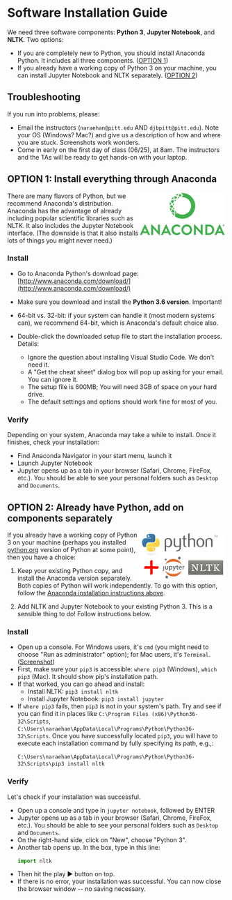 # Software Installation Guide

We need three software components: **Python 3**, **Jupyter Notebook**, and **NLTK**. Two options:

- If you are completely new to Python, you should install Anaconda Python. It includes all three components. ([OPTION 1](#option-1-install-everything-through-anaconda)) 
- If you already have a working copy of Python 3 on your machine, you can install Jupyter Notebook and NLTK separately. ([OPTION 2](#option-2-already-have-python-add-on-components-separately)) 


## Troubleshooting
If you run into problems, please:
- Email the instructors (`naraehan@pitt.edu` AND `djbpitt@pitt.edu`). Note your OS (Windows? Mac?) and give us a description of how and where you are stuck. Screenshots work wonders. 
- Come in early on the first day of class (06/25), at 8am. The instructors and the TAs will be ready to get hands-on with your laptop. 


## OPTION 1: Install everything through Anaconda
<img src='img/anaconda_logo.png' align=right>

There are many flavors of Python, but we recommend Anaconda's distribution. Anaconda has the advantage of already including popular scientific libraries such as NLTK. It also includes the Jupyter Notebook interface. (The downside is that it also installs lots of things you might never need.)

### Install
- Go to Anaconda Python's download page: [http://www.anaconda.com/download/](http://www.anaconda.com/download/)

- Make sure you download and install the **Python 3.6 version**. Important!
- 64-bit vs. 32-bit: if your system can handle it (most modern systems can), we recommend 64-bit, which is Anaconda's default choice also. 
- Double-click the downloaded setup file to start the installation process. Details:
   - Ignore the question about installing Visual Studio Code. We don't need it. 
   - A "Get the cheat sheet" dialog box will pop up asking for your email. You can ignore it. 
   - The setup file is 600MB; You will need 3GB of space on your hard drive. 
   - The default settings and options should work fine for most of you.   

### Verify
Depending on your system, Anaconda may take a while to install. Once it finishes, check your installation: 

- Find Anaconda Navigator in your start menu, launch it
- Launch Jupyter Notebook
- Jupyter opens up as a tab in your browser (Safari, Chrome, FireFox, etc.). You should be able to see your personal folders such as `Desktop` and `Documents`. 



## OPTION 2: Already have Python, add on components separately
<img src='img/python_jupyter_nltk.w200.png' align=right>

If you already have a working copy of Python 3 on your machine (perhaps you installed [python.org](https://www.python.org/) version of Python at some point), then you have a choice:

1. Keep your existing Python copy, and install the Anaconda version separately. Both copies of Python will work independently. To go with this option, follow the [Anaconda installation instructions above](#option-1-install-everything-through-anaconda). 

1. Add NLTK and Jupyter Notebook to your existing Python 3. This is a sensible thing to do! Follow instructions below. 

### Install
- Open up a console. For Windows users, it's `cmd` (you might need to choose "Run as administrator" option); for Mac users, it's `Terminal`. ([Screenshot](img/cmd-pip3.png))
- First, make sure your `pip3` is accessible: `where pip3` (Windows), `which pip3` (Mac). It should show pip's installation path.
- If that worked, you can go ahead and install:
	- Install NLTK: `pip3 install nltk`
	- Install Jupyter Notebook: `pip3 install jupyter`
- If `where pip3` fails, then `pip3` is not in your system's path. Try and see if you can find it in places like `C:\Program Files (x86)\Python36-32\Scripts`, `C:\Users\naraehan\AppData\Local\Programs\Python\Python36-32\Scripts`. Once you have successfully located `pip3`, you will have to execute each installation command by fully specifying its path, e.g.,:
	```
	C:\Users\naraehan\AppData\Local\Programs\Python\Python36-32\Scripts\pip3 install nltk
	```


### Verify
Let's check if your installation was successful. 

- Open up a console and type in `jupyter notebook`, followed by ENTER
- Jupyter opens up as a tab in your browser (Safari, Chrome, FireFox, etc.). You should be able to see your personal folders such as `Desktop` and `Documents`. 
- On the right-hand side, click on "New", choose "Python 3".
- Another tab opens up. In the box, type in this line:
	```python
	import nltk
	```
- Then hit the play ▶ button on top. 
- If there is no error, your installation was successful. You can now close the browser window -- no saving necessary. 








